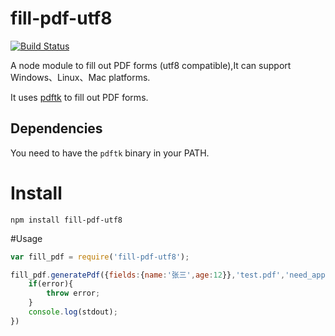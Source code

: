 # fill-pdf-utf8
[![Build Status](https://travis-ci.org/dommmel/fill-pdf.svg?branch=master)](https://travis-ci.org/dommmel/fill-pdf)

A node module to fill out PDF forms (utf8 compatible),It can support Windows、Linux、Mac platforms.

It uses [pdftk](http://www.pdflabs.com/tools/pdftk-the-pdf-toolkit/) to fill out PDF forms.

## Dependencies
You need to have the ```pdftk``` binary in your PATH.

# Install

    npm install fill-pdf-utf8

#Usage
    
```javascript
var fill_pdf = require('fill-pdf-utf8');

fill_pdf.generatePdf({fields:{name:'张三',age:12}},'test.pdf','need_appearances','result.pdf',function (error, stdout, stderr) {
	if(error){
		throw error;
	}
	console.log(stdout);
})

```